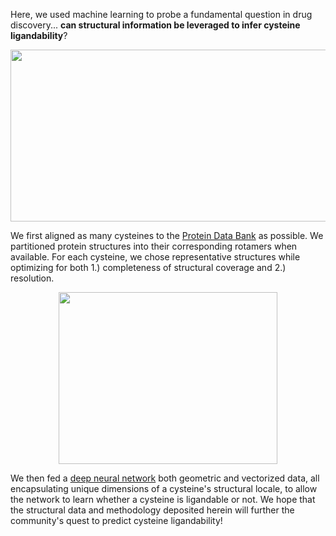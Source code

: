 Here, we used machine learning to probe a fundamental question in drug discovery... **can structural information be leveraged to infer cysteine ligandability**? 

<p align="center">
  <img src="https://github.com/bplab-compbio/DrugMap/blob/main/src/images/structural.mapping.png" width="700" height="275">
</p>

We first aligned as many cysteines to the [Protein Data Bank](https://www.rcsb.org/) as possible. We partitioned protein structures into their corresponding rotamers when available. For each cysteine, we chose representative structures while optimizing for both 1.) completeness of structural coverage and 2.) resolution.

<p align="center">
  <img src="https://github.com/bplab-compbio/DrugMap/blob/main/src/images/neural.net.png" width="350" height="275">
</p>

We then fed a [deep neural network](https://github.com/bplab-compbio/DrugMap/blob/main/src/neuralnet/notebook.ipynb) both geometric and vectorized data, all encapsulating unique dimensions of a cysteine's structural locale, to allow the network to learn whether a cysteine is ligandable or not. We hope that the structural data and methodology deposited herein will further the community's quest to predict cysteine ligandability!
